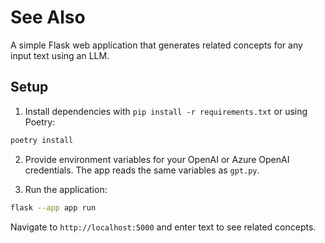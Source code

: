 # See Also

A simple Flask web application that generates related concepts for any input text using an LLM.

## Setup

1. Install dependencies with `pip install -r requirements.txt` or using Poetry:

```bash
poetry install
```

2. Provide environment variables for your OpenAI or Azure OpenAI credentials. The app reads the same variables as `gpt.py`.

3. Run the application:

```bash
flask --app app run
```

Navigate to `http://localhost:5000` and enter text to see related concepts.
